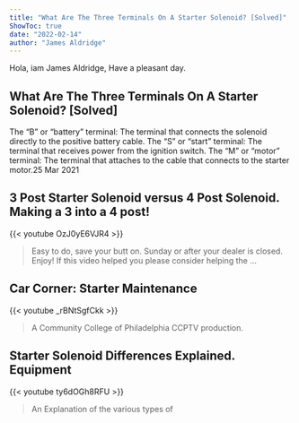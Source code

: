 ```yaml
---
title: "What Are The Three Terminals On A Starter Solenoid? [Solved]"
ShowToc: true 
date: "2022-02-14"
author: "James Aldridge" 
---
```


Hola, iam James Aldridge, Have a pleasant day.
## What Are The Three Terminals On A Starter Solenoid? [Solved]
 The “B” or “battery” terminal: The terminal that connects the solenoid directly to the positive battery cable. The “S” or “start” terminal: The terminal that receives power from the ignition switch. The “M” or “motor” terminal: The terminal that attaches to the cable that connects to the starter motor.25 Mar 2021

## 3 Post Starter Solenoid versus 4 Post Solenoid. Making a 3 into a 4 post!
{{< youtube OzJ0yE6VJR4 >}}
>Easy to do, save your butt on. Sunday or after your dealer is closed. Enjoy! If this video helped you please consider helping the ...

## Car Corner: Starter Maintenance
{{< youtube _rBNtSgfCkk >}}
>A Community College of Philadelphia CCPTV production.

## Starter Solenoid Differences Explained. Equipment
{{< youtube ty6dOGh8RFU >}}
>An Explanation of the various types of 

